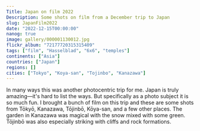 ```yaml
---
Title: Japan on film 2022
Description: Some shots on film from a December trip to Japan
slug: JapanFilm2022
date: "2022-12-15T00:00:00"
nanog: true
image: gallery/000001130012.jpg
flickr_album: "72177720315315409"
tags: ["film", "Hasselblad", "6x6", "temples"]
continents: ["Asia"]
countries: ["Japan"]
regions: []
cities: ["Tokyo", "Koya-san", "Tojinbo", "Kanazawa"]
---
```


In many ways this was another photocentric trip for me. Japan is truly amazing—it's hard to list the ways. But specifically as a photo subject it is so much fun. I brought a bunch of film on this trip and these are some shots from Tōkyō, Kanazawa, Tōjinbō, Kōya-san, and a few other places. The garden in Kanazawa was magical with the snow mixed with some green. Tōjinbō was also especially striking with cliffs and rock formations.